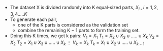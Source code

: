 - The dataset X is divided randomly into K equal-sized parts, $X_{i}$ , $i = 1,2,3,4\dots..K$
- To generate each pair,
	- one of the K parts is considered as the validation set
	- combine the remaining K − 1 parts to form the training set.
- Doing this K times, we get k pairs:
	 $V_{1} = X_{1}$       $T_{1} = X_{2} \cup X_{3} \cup \dots.. \cup X_{k}$
	 $V_{2} = X_{2}$       $T_{2} = X_{1} \cup X_{3} \cup \dots.. \cup X_{k}$
		 $\vdots$
	 $V_{k} = X_{k}$       $T_{k} = X_{1} \cup X_{2} \cup \dots.. \cup X_{k-1}$
